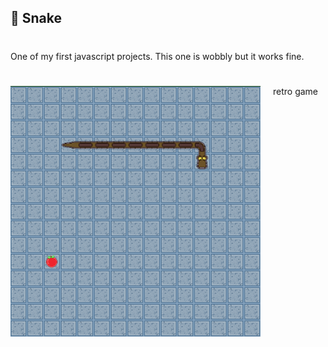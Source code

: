 ## 🐍 Snake 

#

One of my first javascript projects.
This one is wobbly but it works fine.

#

<img src="/readme-img/snake.png" width="400" style="float: left; margin-right: 20px;"/>

#

retro game 
